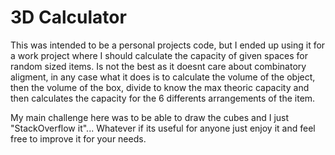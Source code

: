 # 3D Calculator
 
 This was intended to be a personal projects code, but I ended up using it for a work project where I should calculate the capacity of given spaces for random sized items.
 Is not the best as it doesnt care about combinatory aligment, in any case what it does is to calculate the volume of the object, then the volume of the box, divide to know the max theoric capacity and then calculates the capacity for the 6 differents arrangements of the item.
 
 My main challenge here was to be able to draw the cubes and I just "StackOverflow it"...
 Whatever if its useful for anyone just enjoy it and feel free to improve it for your needs.

